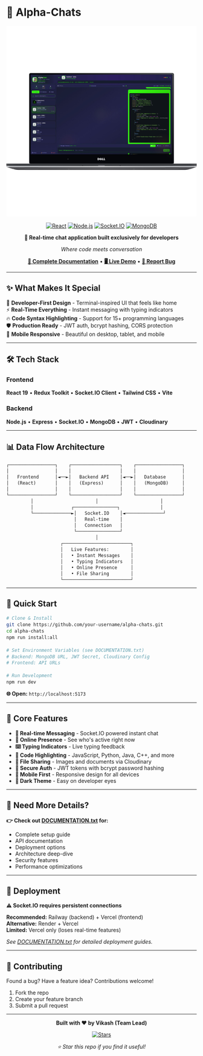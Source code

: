 # 💬 Alpha-Chats

<div align="center">

![Alpha-Chats Logo](./gitHubAssests/Chat.png)

[![React](https://img.shields.io/badge/React-19.1.0-61dafb.svg)](https://reactjs.org/)
[![Node.js](https://img.shields.io/badge/Node.js-18+-green.svg)](https://nodejs.org/)
[![Socket.IO](https://img.shields.io/badge/Socket.IO-4.8.1-black.svg)](https://socket.io/)
[![MongoDB](https://img.shields.io/badge/MongoDB-Latest-green.svg)](https://mongodb.com/)

**🚀 Real-time chat application built exclusively for developers**

*Where code meets conversation*

[**📖 Complete Documentation**](./DOCUMENTATION.txt) • [**🖥️ Live Demo**](#) • [**🐛 Report Bug**](#)

</div>

---

## ✨ What Makes It Special

🎯 **Developer-First Design** - Terminal-inspired UI that feels like home  
⚡ **Real-Time Everything** - Instant messaging with typing indicators  
🔥 **Code Syntax Highlighting** - Support for 15+ programming languages  
🛡️ **Production Ready** - JWT auth, bcrypt hashing, CORS protection  
📱 **Mobile Responsive** - Beautiful on desktop, tablet, and mobile  

---

## 🛠️ Tech Stack

### Frontend
**React 19** • **Redux Toolkit** • **Socket.IO Client** • **Tailwind CSS** • **Vite**

### Backend  
**Node.js** • **Express** • **Socket.IO** • **MongoDB** • **JWT** • **Cloudinary**

---

## 📊 Data Flow Architecture

```
┌─────────────────┐    ┌──────────────────┐    ┌─────────────────┐
│                 │    │                  │    │                 │
│   Frontend      │◄──►│   Backend API    │◄──►│   Database      │
│   (React)       │    │   (Express)      │    │   (MongoDB)     │
│                 │    │                  │    │                 │
└─────────────────┘    └──────────────────┘    └─────────────────┘
         │                       │                       │
         │              ┌────────────────┐               │
         └──────────────►│   Socket.IO    │◄──────────────┘
                         │   Real-time    │
                         │   Connection   │
                         └────────────────┘
                                 │
                    ┌─────────────────────────┐
                    │   Live Features:        │
                    │   • Instant Messages    │
                    │   • Typing Indicators   │
                    │   • Online Presence     │
                    │   • File Sharing        │
                    └─────────────────────────┘
```

---

## 🚀 Quick Start

```bash
# Clone & Install
git clone https://github.com/your-username/alpha-chats.git
cd alpha-chats
npm run install:all

# Set Environment Variables (see DOCUMENTATION.txt)
# Backend: MongoDB URL, JWT Secret, Cloudinary Config
# Frontend: API URLs

# Run Development
npm run dev
```

**🌐 Open:** `http://localhost:5173`

---

## 🌟 Core Features

- **💬 Real-time Messaging** - Socket.IO powered instant chat
- **👥 Online Presence** - See who's active right now  
- **⌨️ Typing Indicators** - Live typing feedback
- **🎨 Code Highlighting** - JavaScript, Python, Java, C++, and more
- **📁 File Sharing** - Images and documents via Cloudinary
- **🔐 Secure Auth** - JWT tokens with bcrypt password hashing
- **📱 Mobile First** - Responsive design for all devices
- **🌙 Dark Theme** - Easy on developer eyes

---

## 📖 Need More Details?

**👉 Check out [DOCUMENTATION.txt](./DOCUMENTATION.txt) for:**
- Complete setup guide
- API documentation  
- Deployment options
- Architecture deep-dive
- Security features
- Performance optimizations

---

## 🚀 Deployment

**⚠️ Socket.IO requires persistent connections** 

**Recommended:** Railway (backend) + Vercel (frontend)  
**Alternative:** Render + Vercel  
**Limited:** Vercel only (loses real-time features)

*See [DOCUMENTATION.txt](./DOCUMENTATION.txt) for detailed deployment guides.*

---

## 🤝 Contributing

Found a bug? Have a feature idea? Contributions welcome!

1. Fork the repo
2. Create your feature branch  
3. Submit a pull request

---

<div align="center">

**Built with ❤️ by Vikash (Team Lead)**

[![Stars](https://img.shields.io/github/stars/your-username/alpha-chats?style=social)](https://github.com/your-username/alpha-chats)

*⭐ Star this repo if you find it useful!*

</div>
